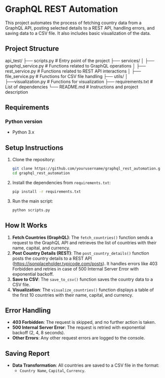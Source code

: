 # GraphQL REST Automation

This project automates the process of fetching country data from a GraphQL API, posting selected details to a REST API, handling errors, and saving data to a CSV file. It also includes basic visualization of the data.

## Project Structure

api_test/
├── scripts.py # Entry point of the project
├── services/
│ ├── graphql_service.py # Functions related to GraphQL operations
│ ├── rest_service.py # Functions related to REST API interactions
│ ├── file_service.py # Functions for CSV file handling
├── utils/
│ ├──visualization.py # Functions for visualization
├── requirements.txt # List of dependencies
└── README.md # Instructions and project description

## Requirements

### Python version

- Python 3.x

## Setup Instructions

1. Clone the repository:

   ```bash
   git clone https://github.com/yourusername/graphql_rest_automation.git
   cd graphql_rest_automation
   ```

2. Install the dependencies from `requirements.txt`:

   ```bash
   pip install -r requirements.txt
   ```

3. Run the main script:

   ```bash
   python scripts.py
   ```

## How It Works

1. **Fetch Countries (GraphQL)**: The `fetch_countries()` function sends a request to the GraphQL API and retrieves the list of countries with their name, capital, and currency.
2. **Post Country Details (REST)**: The `post_country_details()` function posts the country details to a REST API (https://jsonplaceholder.typicode.com/posts). It handles errors like 403 Forbidden and retries in case of 500 Internal Server Error with exponential backoff.
3. **Save to CSV**: The `save_to_csv()` function saves the country data to a CSV file.
4. **Visualization**: The `visualize_countries()` function displays a table of the first 10 countries with their name, capital, and currency.

## Error Handling

- **403 Forbidden**: The request is skipped, and no further action is taken.
- **500 Internal Server Error**: The request is retried with exponential backoff (2, 4, 8 seconds).
- **Other Errors**: Any other request errors are logged to the console.

## Saving Report

- **Data Transformation**: All countries are saved to a CSV file in the format:
  - `Country Name`, `Capital`, `Currency`.
